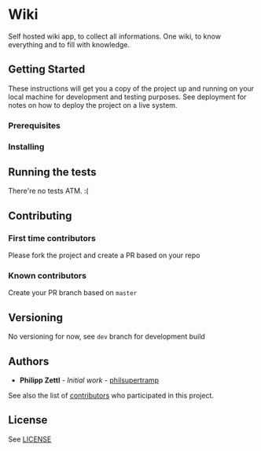 
# Wiki

Self hosted wiki app, to collect all informations. One wiki, to know everything and to fill with knowledge.

## Getting Started

These instructions will get you a copy of the project up and running on your local machine for development and testing purposes. See deployment for notes on how to deploy the project on a live system.

### Prerequisites


### Installing


## Running the tests

There're no tests ATM.
:(


## Contributing

### First time contributors
Please fork the project and create a PR based on your repo

### Known contributors
Create your PR branch based on `master`

## Versioning

No versioning for now, see `dev` branch for development build

## Authors

* **Philipp Zettl** - *Initial work* - [philsupertramp](https://gitlab.com/philsupertramp)

See also the list of [contributors](https://gitlab.com/philsupertramp/wiki.time-dev.de/graphs/master) who participated in this project.

## License

See [LICENSE](LICENSE)


